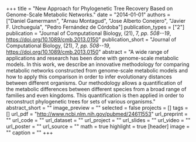 +++
title = "New Approach for Phylogenetic Tree Recovery Based on Genome-Scale Metabolic Networks."
date = "2014-01-01"
authors = ["Daniel Gamermann", "Arnau Montagud", "Jose Alberto Conejero", "Javier F. Urchueguía", "Pedro Fernández de Córdoba"]
publication_types = ["2"]
publication = "Journal of Computational Biology, (21), 7, _pp. 508--19_, https://doi.org/10.1089/cmb.2013.0150"
publication_short = "Journal of Computational Biology, (21), 7, _pp. 508--19_, https://doi.org/10.1089/cmb.2013.0150"
abstract = "A wide range of applications and research has been done with genome-scale metabolic models. In this work, we describe an innovative methodology for comparing metabolic networks constructed from genome-scale metabolic models and how to apply this comparison in order to infer evolutionary distances between different organisms. Our methodology allows a quantification of the metabolic differences between different species from a broad range of families and even kingdoms. This quantification is then applied in order to reconstruct phylogenetic trees for sets of various organisms."
abstract_short = ""
image_preview = ""
selected = false
projects = []
tags = []
url_pdf = "http://www.ncbi.nlm.nih.gov/pubmed/24611553"
url_preprint = ""
url_code = ""
url_dataset = ""
url_project = ""
url_slides = ""
url_video = ""
url_poster = ""
url_source = ""
math = true
highlight = true
[header]
image = ""
caption = ""
+++
